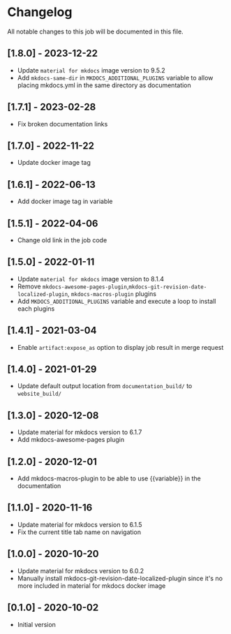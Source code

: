 # Changelog
All notable changes to this job will be documented in this file.

## [1.8.0] - 2023-12-22
* Update `material for mkdocs` image version to 9.5.2
* Add `mkdocs-same-dir` in `MKDOCS_ADDITIONAL_PLUGINS` variable to allow placing mkdocs.yml in the same directory as documentation

## [1.7.1] - 2023-02-28
* Fix broken documentation links

## [1.7.0] - 2022-11-22
* Update docker image tag

## [1.6.1] - 2022-06-13
* Add docker image tag in variable 

## [1.5.1] - 2022-04-06
* Change old link in the job code

## [1.5.0] - 2022-01-11
* Update `material for mkdocs` image version to 8.1.4
* Remove `mkdocs-awesome-pages-plugin`,`mkdocs-git-revision-date-localized-plugin`, `mkdocs-macros-plugin` plugins
* Add `MKDOCS_ADDITIONAL_PLUGINS` variable and execute a loop to install each plugins

## [1.4.1] - 2021-03-04
* Enable `artifact:expose_as` option to display job result in merge request

## [1.4.0] - 2021-01-29
* Update default output location from `documentation_build/` to `website_build/`

## [1.3.0] - 2020-12-08
* Update material for mkdocs version to 6.1.7
* Add mkdocs-awesome-pages plugin

## [1.2.0] - 2020-12-01
* Add mkdocs-macros-plugin to be able to use {{variable}} in the documentation

## [1.1.0] - 2020-11-16
* Update material for mkdocs version to 6.1.5
* Fix the current title tab name on navigation

## [1.0.0] - 2020-10-20
* Update material for mkdocs version to 6.0.2
* Manually install mkdocs-git-revision-date-localized-plugin since it's no more included in material for mkdocs docker image

## [0.1.0] - 2020-10-02
* Initial version
